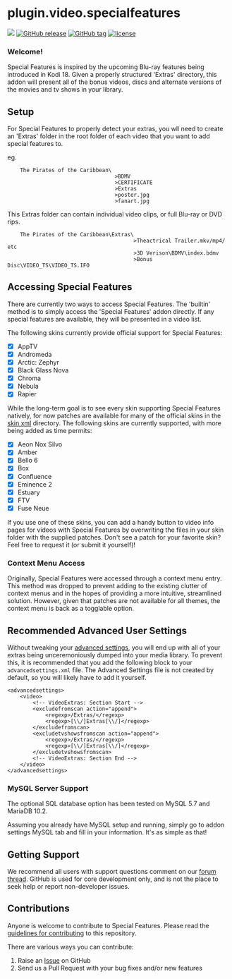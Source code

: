 # plugin.video.specialfeatures

[![](https://img.shields.io/badge/supports-kodi%2017%20|%2018-blue.svg)](https://forum.kodi.tv/showthread.php?tid=327042) [![GitHub release](https://img.shields.io/github/release/kasamedia/plugin.video.specialfeatures.svg)](https://github.com/kasamedia/plugin.video.specialfeatures/releases/latest) [![GitHub tag](https://img.shields.io/github/tag/kasamedia/plugin.video.specialfeatures.svg)](https://github.com/kasamedia/plugin.video.specialfeatures/releases) [![license](https://img.shields.io/github/license/kasamedia/plugin.video.specialfeatures.svg)](https://github.com/kasamedia/plugin.video.specialfeatures/blob/master/LICENSE)

### Welcome!

Special Features is inspired by the upcoming Blu-ray features being introduced in Kodi 18. Given a properly structured 'Extras' directory, this addon will present all of the bonus videos, discs and alternate versions of the movies and tv shows in your library.

## Setup

For Special Features to properly detect your extras, you wll need to create an 'Extras' folder in the root folder of each video that you want to add special features to.

eg.
```
    The Pirates of the Caribbean\
                                  >BDMV
                                  >CERTIFICATE
                                  >Extras
                                  >poster.jpg
                                  >fanart.jpg
```

This Extras folder can contain individual video clips, or full Blu-ray or DVD rips.

```
    The Pirates of the Caribbean\Extras\
                                        >Theactrical Trailer.mkv/mp4/ etc
                                        >3D Verison\BDMV\index.bdmv
                                        >Bonus Disc\VIDEO_TS\VIDEO_TS.IFO
```

## Accessing Special Features

There are currently two ways to access Special Features. The 'builtin' method is to simply access the 'Special Features' addon directly. If any special features are available, they will be presented in a video list.

The following skins currently provide official support for Special Features:

- [x] AppTV
- [x] Andromeda
- [x] Arctic: Zephyr
- [x] Black Glass Nova
- [x] Chroma
- [x] Nebula
- [x] Rapier

While the long-term goal is to see every skin supporting Special Features natively, for now patches are available for many of the official skins in the [skin xml](https://github.com/kasamedia/plugin.video.specialfeatures/tree/master/resources/skin%20xml/) directory. The following skins are currently supported, with more being added as time permits:

- [x] Aeon Nox Silvo
- [x] Amber
- [x] Bello 6
- [x] Box
- [x] Confluence
- [x] Eminence 2
- [x] Estuary
- [x] FTV
- [x] Fuse Neue

If you use one of these skins, you can add a handy button to video info pages for videos with Special Features by overwriting the files in your skin folder with the supplied patches. Don't see a patch for your favorite skin? Feel free to request it (or submit it yourself)!

### Context Menu Access

Originally, Special Features were accessed through a context menu entry. This method was dropped to prevent adding to the existing clutter of context menus and in the hopes of providing a more intuitive, streamlined solution. However, given that patches are not available for all themes, the context menu is back as a togglable option.

## Recommended Advanced User Settings

Without tweaking your [advanced settings](https://kodi.wiki/view/advancedsettings.xml), you will end up with all of your extras being unceremoniously dumped into your media library. To prevent this, it is recommended that you add the following block to your `advancedsettings.xml` file. The Advanced Settings file is not created by default, so you will likely have to add it yourself.

```
<advancedsettings>
    <video>
        <!-- VideoExtras: Section Start -->
        <excludefromscan action="append">
            <regexp>/Extras/</regexp>
            <regexp>[\\/]Extras[\\/]</regexp>
        </excludefromscan>
        <excludetvshowsfromscan action="append">
            <regexp>/Extras/</regexp>
            <regexp>[\\/]Extras[\\/]</regexp>
        </excludetvshowsfromscan>
        <!-- VideoExtras: Section End -->
    </video>
</advancedsettings>
```

### MySQL Server Support

The optional SQL database option has been tested on MySQL 5.7 and MariaDB 10.2.

Assuming you already have MySQL setup and running, simply go to addon settings MySQL tab and fill in your information. It's as simple as that!

## Getting Support

We recommend all users with support questions comment on our [forum thread](https://forum.kodi.tv/showthread.php?tid=327042). GitHub is used for core development only, and is not the place to seek help or report non-developer issues.

## Contributions

Anyone is welcome to contribute to Special Features. Please read the [guidelines for contributing](https://github.com/evolvetv/plugin.video.specialfeatures/blob/master/CONTRIBUTING.md) to this repository.

There are various ways you can contribute:

1. Raise an [Issue](https://github.com/evolvetv/plugin.video.specialfeatures/issues) on GitHub
2. Send us a Pull Request with your bug fixes and/or new features
